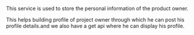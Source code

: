This service is used to store the personal information of the product owner.


This helps building profile of project owner through which he can post his profile details.and we also have a get api where he can display his profile.